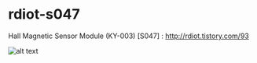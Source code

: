 # rdiot-s047
Hall Magnetic Sensor Module (KY-003) [S047] : http://rdiot.tistory.com/93

![alt text](http://cfile7.uf.tistory.com/image/213B1F3757D233650258A8)
